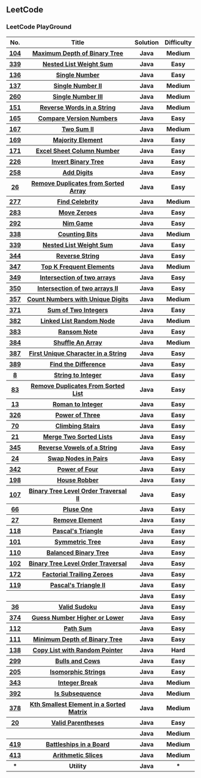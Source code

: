 <h2>LeetCode</h2>

<h3>LeetCode PlayGround</h3>

<table>

<tr>
  <th>No.</th>
  <th>Title</th>
  <th>Solution</th>
  <th>Difficulty</th>
</tr>
<tr>
  <th><a href="https://leetcode.com/problems/maximum-depth-of-binary-tree/">104</a></th>
  <th><a href="https://github.com/HUAZHEYINy/Algorithm_Problems/tree/master/src/No_104_Maximum_Depth_of_Binary_Tree">Maximum Depth of Binary Tree</a></th>
  <th>Java</th>
  <th>Medium</th>
</tr>

<tr>
  <th><a href="https://leetcode.com/problemset/algorithms/">339</a></th>
  <th><a href="https://github.com/HUAZHEYINy/Algorithm_Problems/tree/master/src/No_339_Nested_List_Weight_Sum">Nested List Weight Sum</a></th>
  <th>Java</th>
  <th>Easy</th>
</tr>

<tr>
  <th><a href="https://leetcode.com/problems/single-number/">136</a></th>
  <th><a href="https://github.com/HUAZHEYINy/Algorithm_Problems/tree/master/src/No_136_Single_Number">Single Number</a></th>
  <th>Java</th>
  <th>Easy</th>
</tr>


<tr>
  <th><a href="https://leetcode.com/problems/single-number-ii/">137</a></th>
  <th><a href="https://github.com/HUAZHEYINy/Algorithm_Problems/tree/master/src/No_137_Single_Number_II">Single Number II</a></th>
  <th>Java</th>
  <th>Medium</th>
</tr>

<tr>
  <th><a href="https://leetcode.com/problems/single-number-iii/">260</a></th>
  <th><a href="https://github.com/HUAZHEYINy/Algorithm_Problems/tree/master/src/No_260_Single_Number_III">Single Number III</a></th>
  <th>Java</th>
  <th>Medium</th>
</tr>


<tr>
  <th><a href="https://leetcode.com/problems/reverse-words-in-a-string/">151</a></th>
  <th><a href="https://github.com/HUAZHEYINy/Algorithm_Problems/tree/master/src/No_151_Reverse_Words_in_a_String">Reverse Words in a String</a></th>
  <th>Java</th>
  <th>Medium</th>
</tr>

<tr>
  <th><a href="https://leetcode.com/problems/compare-version-numbers/">165</a></th>
  <th><a href="https://github.com/HUAZHEYINy/Algorithm_Problems/tree/master/src/No_165_Compare_Version_Numbers">Compare Version Numbers</a></th>
  <th>Java</th>
  <th>Easy</th>
</tr>


<tr>
  <th><a href="https://leetcode.com/problems/two-sum-ii-input-array-is-sorted/">167</a></th>
  <th><a href="https://github.com/HUAZHEYINy/Algorithm_Problems/tree/master/src/No_167_Two_Sum_II">Two Sum II</a></th>
  <th>Java</th>
  <th>Medium</th>
</tr>

<tr>
  <th><a href="https://github.com/HUAZHEYINy/Algorithm_Problems/tree/master/src/No_169_Majority_Element">169</a></th>
  <th><a href="https://leetcode.com/problems/majority-element/">Majority Element</a></th>
  <th>Java</th>
  <th>Easy</th>
</tr>

<tr>
  <th><a href="https://leetcode.com/problems/excel-sheet-column-number/">171</a></th>
  <th><a href="https://github.com/HUAZHEYINy/Algorithm_Problems/tree/master/src/No_171_Excel_Sheet_Column_Number">Excel Sheet Column Number</a></th>
  <th>Java</th>
  <th>Easy</th>
</tr>

<tr>
  <th><a href="https://leetcode.com/problems/invert-binary-tree/">226</a></th>
  <th><a href="https://github.com/HUAZHEYINy/Algorithm_Problems/tree/master/src/No_226_Invert_Binary_Tree">Invert Binary Tree</a></th>
  <th>Java</th>
  <th>Easy</th>
</tr>

<tr>
  <th><a href="https://leetcode.com/problems/add-digits/">258</a></th>
  <th><a href="https://github.com/HUAZHEYINy/Algorithm_Problems/tree/master/src/No_258_Add_Digits">Add Digits</a></th>
  <th>Java</th>
  <th>Easy</th>
</tr>

<tr>
  <th><a href="https://leetcode.com/problems/remove-duplicates-from-sorted-array/">26</a></th>
  <th><a href="https://github.com/HUAZHEYINy/Algorithm_Problems/tree/master/src/No_26_Remove_Duplicates_from_Sorted_Array">Remove Duplicates from Sorted Array</a></th>
  <th>Java</th>
  <th>Easy</th>
</tr>

<tr>
  <th><a href="https://leetcode.com/problemset/algorithms/">277</a></th>
  <th><a href="">Find Celebrity</a></th>
  <th>Java</th>
  <th>Medium</th>
</tr>

<tr>
  <th><a href="https://leetcode.com/problems/move-zeroes/">283</a></th>
  <th><a href="https://github.com/HUAZHEYINy/Algorithm_Problems/tree/master/src/No_283_Move_Zeroes">Move Zeroes</a></th>
  <th>Java</th>
  <th>Easy</th>
</tr>

<tr>
  <th><a href="https://leetcode.com/problems/nim-game/">292</a></th>
  <th><a href="https://github.com/HUAZHEYINy/Algorithm_Problems/tree/master/src/No_292_Nim_Game">Nim Game</a></th>
  <th>Java</th>
  <th>Easy</th>
</tr>

<tr>
  <th><a href="https://leetcode.com/problems/counting-bits/">338</a></th>
  <th><a href="https://github.com/HUAZHEYINy/Algorithm_Problems/tree/master/src/No_338_Counting_Bits">Counting Bits</a></th>
  <th>Java</th>
  <th>Medium</th>
</tr>


<tr>
  <th><a href="https://leetcode.com/problemset/algorithms/">339</a></th>
  <th><a href="https://github.com/HUAZHEYINy/Algorithm_Problems/tree/master/src/No_339_Nested_List_Weight_Sum">Nested List Weight Sum</a></th>
  <th>Java</th>
  <th>Easy</th>
</tr>

<tr>
  <th><a href="https://leetcode.com/problems/reverse-string/">344</a></th>
  <th><a href="https://github.com/HUAZHEYINy/Algorithm_Problems/tree/master/src/No_344_Reverse_String">Reverse String</a></th>
  <th>Java</th>
  <th>Easy</th>
</tr>


<tr>
  <th><a href="https://leetcode.com/problems/top-k-frequent-elements/">347</a></th>
  <th><a href="https://github.com/HUAZHEYINy/Algorithm_Problems/tree/master/src/No_347_Top_K_Frequent_Elements">Top K Frequent Elements</a></th>
  <th>Java</th>
  <th>Medium</th>
</tr>

<tr>
  <th><a href="https://leetcode.com/problems/intersection-of-two-arrays/">349</a></th>
  <th><a href="https://github.com/HUAZHEYINy/Algorithm_Problems/tree/master/src/No_349_Interesection_of_Two_Arrays">Intersection of two arrays</a></th>
  <th>Java</th>
  <th>Easy</th>
</tr>

<tr>
  <th><a href="https://leetcode.com/problems/intersection-of-two-arrays-ii/">350</a></th>
  <th><a href="https://github.com/HUAZHEYINy/Algorithm_Problems/tree/master/src/No_350_Intersection_of_Two_Arrays_II">Intersection of two arrays II</a></th>
  <th>Java</th>
  <th>Easy</th>
</tr>

<tr>
  <th><a href="https://leetcode.com/problems/count-numbers-with-unique-digits/">357</a></th>
  <th><a href="https://github.com/HUAZHEYINy/Algorithm_Problems/tree/master/src/No_357_Count_Numbers_with_Unique_Digits">Count Numbers with Unique Digits</a></th>
  <th>Java</th>
  <th>Medium</th>
</tr>

<tr>
  <th><a href="https://leetcode.com/problems/sum-of-two-integers/">371</a></th>
  <th><a href="https://github.com/HUAZHEYINy/Algorithm_Problems/tree/master/src/No_371_Sum_of_Two_Integers">Sum of Two Integers</a></th>
  <th>Java</th>
  <th>Easy</th>
</tr>

<tr>
  <th><a href="https://leetcode.com/problems/linked-list-random-node/">382</a></th>
  <th><a href="https://github.com/HUAZHEYINy/Algorithm_Problems/tree/master/src/No_382_Linked_List_Random_Node">Linked List Random Node</a></th>
  <th>Java</th>
  <th>Medium</th>
</tr>

<tr>
  <th><a href="https://leetcode.com/problems/ransom-note/">383</a></th>
  <th><a href="https://github.com/HUAZHEYINy/Algorithm_Problems/tree/master/src/No_383_Ransom_Note">Ransom Note</a></th>
  <th>Java</th>
  <th>Easy</th>
</tr>
<tr>
  <th><a href="https://leetcode.com/problems/shuffle-an-array/">384</a></th>
  <th><a href="https://github.com/HUAZHEYINy/Algorithm_Problems/tree/master/src/No_384_Shuffle_An_Array">Shuffle An Array</a></th>
  <th>Java</th>
  <th>Medium</th>
</tr>

<tr>
  <th><a href="https://leetcode.com/problems/first-unique-character-in-a-string/">387</a></th>
  <th><a href="https://github.com/HUAZHEYINy/Algorithm_Problems/tree/master/src/No_387_First_Unique_Character_in_a_String">First Unique Character in a String</a></th>
  <th>Java</th>
  <th>Easy</th>
</tr>

<tr>
  <th><a href="https://leetcode.com/problems/find-the-difference/">389</a></th>
  <th><a href="https://github.com/HUAZHEYINy/Algorithm_Problems/tree/master/src/No_389_Find_the_Difference">Find the Difference</a></th>
  <th>Java</th>
  <th>Easy</th>
</tr>
<tr>
  <th><a href="https://leetcode.com/problems/string-to-integer-atoi/">8</a></th>
  <th><a href="https://github.com/HUAZHEYINy/Algorithm_Problems/tree/master/src/No_8_String_to_Integer">String to Integer</a></th>
  <th>Java</th>
  <th>Easy</th>
</tr>
<tr>
  <th><a href="https://leetcode.com/problems/remove-duplicates-from-sorted-list/">83</a></th>
  <th><a href="https://github.com/HUAZHEYINy/Algorithm_Problems/tree/master/src/No_8_String_to_Integer">Remove Duplicates From Sorted List</a></th>
  <th>Java</th>
  <th>Easy</th>
</tr>
<tr>
  <th><a href="https://leetcode.com/problems/roman-to-integer/">13</a></th>
  <th><a href="https://github.com/HUAZHEYINy/Algorithm_Problems/tree/master/src/No_13_Roman_to_Integer">Roman to Integer</a></th>
  <th>Java</th>
  <th>Easy</th>
</tr>


<tr>
  <th><a href="https://leetcode.com/problems/power-of-three/">326</a></th>
  <th><a href="https://github.com/HUAZHEYINy/Algorithm_Problems/tree/master/src/No_326_Power_of_Three">Power of Three</a></th>
  <th>Java</th>
  <th>Easy</th>
</tr>

<tr>
  <th><a href="https://leetcode.com/problems/climbing-stairs/">70</a></th>
  <th><a href="https://github.com/HUAZHEYINy/Algorithm_Problems/tree/master/src/No_70_Climbing_Stairs">Climbing Stairs</a></th>
  <th>Java</th>
  <th>Easy</th>
</tr>

<tr>
 <th><a href="https://leetcode.com/problems/merge-two-sorted-lists/">21</a></th>
	<th><a href="https://github.com/HUAZHEYINy/Algorithm_Problems/tree/master/src/No_21_Merge_Two_Sorted_Lists">Merge Two Sorted Lists</a></th>
	<th>Java</th>
	<th>Easy</th>
</tr>

<tr>
  <th><a href="https://leetcode.com/problems/reverse-vowels-of-a-string/">345</a></th>
  <th><a href="https://github.com/HUAZHEYINy/Algorithm_Problems/tree/master/src/No_345_Reverse_Vowels_of_a_String">Reverse Vowels of a String</a></th>
  <th>Java</th>
  <th>Easy</th>
</tr>

<tr>
  <th><a href="https://leetcode.com/problems/swap-nodes-in-pairs/">24</a></th>
  <th><a href="https://github.com/HUAZHEYINy/Algorithm_Problems/tree/master/src/No_342_Power_of_Four">Swap Nodes in Pairs</a></th>
  <th>Java</th>
  <th>Easy</th>
</tr>


<tr>
  <th><a href="https://leetcode.com/problems/power-of-four/">342</a></th>
  <th><a href="https://github.com/HUAZHEYINy/Algorithm_Problems/tree/master/src/No_342_Power_of_Four">Power of Four</a></th>
  <th>Java</th>
  <th>Easy</th>
</tr>


<tr>
  <th><a href="https://leetcode.com/problems/house-robber/">198</a></th>
  <th><a href="https://github.com/HUAZHEYINy/Algorithm_Problems/tree/master/src/No_198_House_Robber">House Robber</a></th>
  <th>Java</th>
  <th>Easy</th>
</tr>

<tr>
  <th><a href="https://leetcode.com/problems/binary-tree-level-order-traversal-ii/">107</a></th>
  <th><a href="https://github.com/HUAZHEYINy/Algorithm_Problems/tree/master/src/No_107_Binary_Tree_Level_Order_Traversal_II">Binary Tree Level Order Traversal  II</a></th>
  <th>Java</th>
  <th>Easy</th>
</tr>

<tr>
  <th><a href="https://leetcode.com/problems/plus-one/">66</a></th>
  <th><a href="https://github.com/HUAZHEYINy/Algorithm_Problems/tree/master/src/No_66_Plus_One">Pluse One</a></th>
  <th>Java</th>
  <th>Easy</th>
</tr>


<tr>
  <th><a href="https://leetcode.com/problems/remove-element/">27</a></th>
  <th><a href="https://github.com/HUAZHEYINy/Algorithm_Problems/tree/master/src/No_27_Remove_Element">Remove Element</a></th>
  <th>Java</th>
  <th>Easy</th>
</tr>


<tr>
  <th><a href="https://leetcode.com/problems/pascals-triangle/">118</a></th>
  <th><a href="https://github.com/HUAZHEYINy/Algorithm_Problems/tree/master/src/No_118_Pascal_Triangle">Pascal's Triangle</a></th>
  <th>Java</th>
  <th>Easy</th>
</tr>
<tr>
  <th><a href="https://leetcode.com/problems/symmetric-tree/">101</a></th>
  <th><a href="https://github.com/HUAZHEYINy/Algorithm_Problems/tree/master/src/No_101_Symmetric_Tree">Symmetric Tree</a></th>
  <th>Java</th>
  <th>Easy</th>
</tr>

<tr>
  <th><a href="https://leetcode.com/problems/balanced-binary-tree/">110</a></th>
  <th><a href="https://github.com/HUAZHEYINy/Algorithm_Problems/tree/master/src/No_110_Balanced_Binary_Tree">Balanced Binary Tree</a></th>
  <th>Java</th>
  <th>Easy</th>
</tr>


<tr>
  <th><a href="https://leetcode.com/problems/binary-tree-level-order-traversal/">102</a></th>
  <th><a href="https://github.com/HUAZHEYINy/Algorithm_Problems/tree/master/src/No_102_Binary_Tree_Level_Order_Traversal">Binary Tree Level Order Traversal</a></th>
  <th>Java</th>
  <th>Easy</th>
</tr>


<tr>
  <th><a href="https://leetcode.com/problems/factorial-trailing-zeroes/">172</a></th>
  <th><a href="https://github.com/HUAZHEYINy/Algorithm_Problems/tree/master/src/No_172_Factorial_Trailing_Zeroes">Factorial Trailing Zeroes</a></th>
  <th>Java</th>
  <th>Easy</th>
</tr>

<tr>
  <th><a href="https://leetcode.com/problems/pascals-triangle-ii/">119</a></th>
  <th><a href="https://github.com/HUAZHEYINy/Algorithm_Problems/tree/master/src/No_119_Pascal_Transgle_II">Pascal's Triangle II</a></th>
  <th>Java</th>
  <th>Easy</th>
</tr>


<tr>
  <th><a href=""></a></th>
  <th><a href="https://github.com/HUAZHEYINy/Algorithm_Problems/tree/master/src/"></a></th>
  <th>Java</th>
  <th>Easy</th>
</tr>

<tr>
  <th><a href="https://leetcode.com/problems/valid-sudoku/">36</a></th>
  <th><a href="https://github.com/HUAZHEYINy/Algorithm_Problems/tree/master/src/No_36_Valid_Sudoku">Valid Sudoku</a></th>
  <th>Java</th>
  <th>Easy</th>
</tr>

<tr>
  <th><a href="https://leetcode.com/problems/guess-number-higher-or-lower/">374</a></th>
  <th><a href="https://github.com/HUAZHEYINy/Algorithm_Problems/tree/master/src/No_374_Guess_Number_Higher_or_Lower">Guess Number Higher or Lower</a></th>
  <th>Java</th>
  <th>Easy</th>
</tr>

<tr>
  <th><a href="https://leetcode.com/problems/path-sum/">112</a></th>
  <th><a href="https://github.com/HUAZHEYINy/Algorithm_Problems/tree/master/src/No_112_Path_Sum">Path Sum</a></th>
  <th>Java</th>
  <th>Easy</th>
</tr>

<tr>
  <th><a href="https://leetcode.com/problems/minimum-depth-of-binary-tree/">111</a></th>
  <th><a href="https://github.com/HUAZHEYINy/Algorithm_Problems/tree/master/src/No_111_Minimum_Depth_of_Binary_Tree">Minimum Depth of Binary Tree</a></th>
  <th>Java</th>
  <th>Easy</th>
</tr>

<tr>
  <th><a href="https://leetcode.com/problems/copy-list-with-random-pointer/">138</a></th>
  <th><a href="https://github.com/HUAZHEYINy/Algorithm_Problems/tree/master/src/No_138_Copy_List_With_Random_Pointer">Copy List with Random Pointer</a></th>
  <th>Java</th>
  <th>Hard</th>
</tr>

<tr>
  <th><a href="https://leetcode.com/problems/bulls-and-cows/">299</a></th>
  <th><a href="https://github.com/HUAZHEYINy/Algorithm_Problems/tree/master/src/No_299_Bulls_and_Cows">Bulls and Cows</a></th>
  <th>Java</th>
  <th>Easy</th>
</tr>

<tr>
  <th><a href="https://leetcode.com/problems/isomorphic-strings/">205</a></th>
  <th><a href="https://github.com/HUAZHEYINy/Algorithm_Problems/tree/master/src/No_205_Isomorphic_Strings">Isomorphic Strings</a></th>
  <th>Java</th>
  <th>Easy</th>
</tr>



<tr>
  <th><a href="https://leetcode.com/problems/integer-break/">343</a></th>
  <th><a href="https://github.com/HUAZHEYINy/Algorithm_Problems/tree/master/src/No_343_Integer_Break">Integer Break</a></th>
  <th>Java</th>
  <th>Medium</th>
</tr>

<tr>
  <th><a href="https://leetcode.com/problems/is-subsequence/">392</a></th>
  <th><a href="https://github.com/HUAZHEYINy/Algorithm_Problems/tree/master/src/No_392_Is_Subsequence">Is Subsequence</a></th>
  <th>Java</th>
  <th>Medium</th>
</tr>

<tr>
  <th><a href="https://leetcode.com/problems/kth-smallest-element-in-a-sorted-matrix/">378</a></th>
  <th><a href="https://github.com/HUAZHEYINy/Algorithm_Problems/tree/master/src/No_378_Kth_Smallest_Element_in_a_Sorted_Matrix">Kth Smallest Element in a Sorted Matrix</a></th>
  <th>Java</th>
  <th>Medium</th>
</tr>

<tr>
  <th><a href="https://leetcode.com/problems/valid-parentheses/">20</a></th>
  <th><a href="https://github.com/HUAZHEYINy/Algorithm_Problems/tree/master/src/No_20_Valid_Parentheses">Valid Parentheses</a></th>
  <th>Java</th>
  <th>Easy</th>
</tr>

<tr>
  <th><a href=""></a></th>
  <th><a href="https://github.com/HUAZHEYINy/Algorithm_Problems/tree/master/src/"></a></th>
  <th>Java</th>
  <th>Medium</th>
</tr>

<tr>
  <th><a href="https://leetcode.com/problems/battleships-in-a-board/">419</a></th>
  <th><a href="https://github.com/HUAZHEYINy/Algorithm_Problems/tree/master/src/No_419_Battleships_in_a_Board">Battleships in a Board</a></th>
  <th>Java</th>
  <th>Medium</th>
</tr>

<tr>
  <th><a href="https://leetcode.com/problems/arithmetic-slices/">413</a></th>
  <th><a href="https://github.com/HUAZHEYINy/Algorithm_Problems/tree/master/src/No_413_Arithmetic_Slices">Arithmetic Slices</a></th>
  <th>Java</th>
  <th>Medium</th>
</tr>

<tr>
  <th>*</th>
  <th>Utility</th>
  <th>Java</th>
  <th>*</th>
</tr>


</table>
